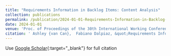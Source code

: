 ```yaml
---
title: "Requirements Information in Backlog Items: Content Analysis"
collection: publications
permalink: /publication/2024-01-01-Requirements-Information-in-Backlog-Items-Content-Analysis
date: 2024-01-01
venue: 'Proc. of Proceedings of the 30th International Working Conference on Requirements Engineering: Foundation for Software Quality (REFSQ 2024)'
citation: ' Ashley {van Can},  Fabiano Dalpiaz, &quot;Requirements Information in Backlog Items: Content Analysis.&quot; Proc. of Proceedings of the 30th International Working Conference on Requirements Engineering: Foundation for Software Quality (REFSQ 2024), 2024.'
---
```

Use [Google Scholar](https://scholar.google.com/scholar?q=Requirements+Information+in+Backlog+Items:+Content+Analysis){:target="_blank"} for full citation